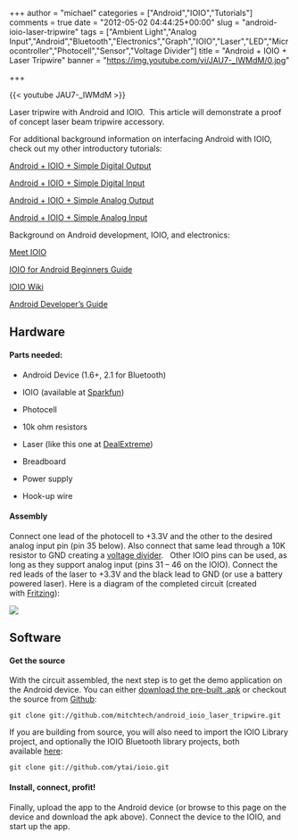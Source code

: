 +++
author = "michael"
categories = ["Android","IOIO","Tutorials"]
comments = true
date = "2012-05-02 04:44:25+00:00"
slug = "android-ioio-laser-tripwire"
tags = ["Ambient Light","Analog Input","Android","Bluetooth","Electronics","Graph","IOIO","Laser","LED","Microcontroller","Photocell","Sensor","Voltage Divider"]
title = "Android + IOIO + Laser Tripwire"
banner = "https://img.youtube.com/vi/JAU7-_IWMdM/0.jpg"

+++

{{< youtube JAU7-_IWMdM >}}

Laser tripwire with Android and IOIO.  This article will demonstrate a proof of concept laser beam tripwire accessory.

For additional background information on interfacing Android with IOIO, check out my other introductory tutorials:

[Android + IOIO + Simple Digital Output](http://mitchtech.net/android-ioio-simple-digital-output/)

[Android + IOIO + Simple Digital Input](http://mitchtech.net/android-ioio-simple-digital-input/)

[Android + IOIO + Simple Analog Output](http://mitchtech.net/android-ioio-simple-analog-output/)

[Android + IOIO + Simple Analog Input](http://mitchtech.net/android-ioio-simple-analog-input/)

Background on Android development, IOIO, and electronics:

[Meet IOIO](http://ytai-mer.blogspot.com/2011/04/meet-ioio-io-for-android.html)

[IOIO for Android Beginners Guide](http://www.sparkfun.com/tutorials/280)

[IOIO Wiki](https://github.com/ytai/ioio/wiki)

[Android Developer’s Guide](http://developer.android.com/guide/index.html)

## Hardware

#### Parts needed:

  * Android Device (1.6+, 2.1 for Bluetooth)

  * IOIO (available at [Sparkfun](http://www.sparkfun.com/products/10748))

  * Photocell

  * 10k ohm resistors

  * Laser (like this one at [DealExtreme](http://dx.com/p/6mm-5mw-red-laser-module-3-5-4-5v-13378?Utm_rid=33954493&Utm_source=affiliate))

  * Breadboard

  * Power supply

  * Hook-up wire

#### Assembly

Connect one lead of the photocell to +3.3V and the other to the desired analog input pin (pin 35 below). Also connect that same lead through a 10K resistor to GND creating a [voltage divider](http://en.wikipedia.org/wiki/Voltage_divider).   Other IOIO pins can be used, as long as they support analog input (pins 31 – 46 on the IOIO). Connect the red leads of the laser to +3.3V and the black lead to GND (or use a battery powered laser). Here is a diagram of the completed circuit (created with [Fritzing](http://fritzing.org/)):

![](/img/ioio_laser_tripwire.png)

## Software

#### Get the source

With the circuit assembled, the next step is to get the demo application on the Android device. You can either [download the pre-built .apk](http://mitch-tech.appspot.com/ioio/IOIOLaserTripwire.apk) or checkout the source from [Github](https://github.com/mitchtech/android_ioio_laser_tripwire):

```
git clone git://github.com/mitchtech/android_ioio_laser_tripwire.git
```

If you are building from source, you will also need to import the IOIO Library project, and optionally the IOIO Bluetooth library projects, both available [here](https://github.com/ytai/ioio):

```
git clone git://github.com/ytai/ioio.git
```

#### Install, connect, profit!

Finally, upload the app to the Android device (or browse to this page on the device and download the apk above). Connect the device to the IOIO, and start up the app.

